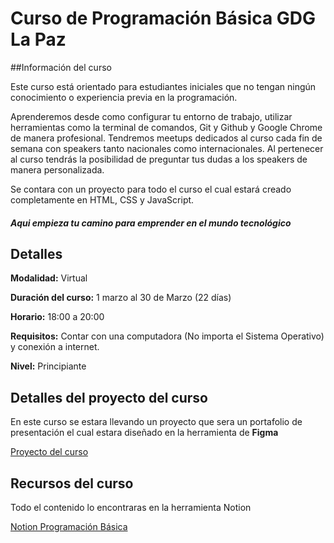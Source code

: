 # Curso de Programación Básica GDG La Paz



##Información del curso

Este curso está orientado para estudiantes iniciales que no tengan ningún conocimiento o experiencia previa en la programación.  

Aprenderemos desde como configurar tu entorno de trabajo, utilizar herramientas como la terminal de comandos, Git y Github y Google Chrome de manera profesional. Tendremos meetups dedicados al curso cada fin de semana con speakers tanto nacionales como internacionales. Al pertenecer al curso tendrás la posibilidad de preguntar tus dudas a los speakers de manera personalizada. 

Se contara con un proyecto para todo el curso el cual estará creado completamente en HTML, CSS y JavaScript.

##### Aqui empieza tu camino para emprender en el mundo tecnológico


## Detalles 
**Modalidad:** Virtual

**Duración del curso:** 1 marzo al 30 de Marzo (22 días)

**Horario:** 18:00 a 20:00

**Requisitos:** Contar con una computadora (No importa el Sistema Operativo) y conexión a internet.

**Nivel:** Principiante


## Detalles del proyecto del curso

En este curso se estara llevando un proyecto que sera un portafolio de presentación el cual estara diseñado en la herramienta de **Figma**

[Proyecto del curso](https://www.figma.com/file/fEXyXOPriIzwvbRmCk4BMO/Portafolio-GDG?node-id=1%3A3 "Proyecto del curso")


## Recursos del curso

Todo el contenido lo encontraras en la herramienta Notion


[Notion Programación Básica ](http://bit.ly/progBasicaGDG "Notion Programación Básica ")

